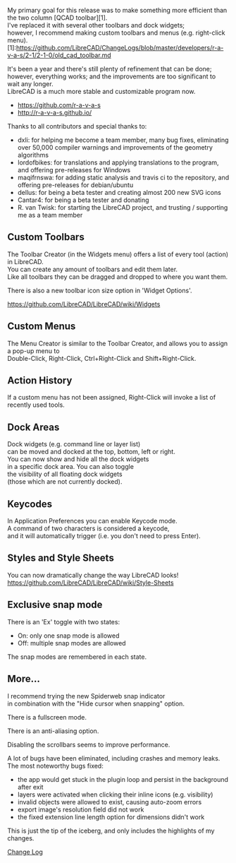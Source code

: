 My primary goal for this release was to make something more efficient than the two column [QCAD toolbar][1].  
I've replaced it with several other toolbars and dock widgets;  
however, I recommend making custom toolbars and menus (e.g. right-click menu).
[1]:https://github.com/LibreCAD/ChangeLogs/blob/master/developers/r-a-v-a-s/2-1/2-1-0/old_cad_toolbar.md

It's been a year and there's still plenty of refinement that can be done;  
however, everything works; and the improvements are too significant to wait any longer.  
LibreCAD is a much more stable and customizable program now.

- https://github.com/r-a-v-a-s
- http://r-a-v-a-s.github.io/

Thanks to all contributors and special thanks to:

- dxli: for helping me become a team member, many bug fixes, eliminating over 50,000 compiler warnings and improvements of the geometry algorithms
- lordofbikes: for translations and applying translations to the program, and offering pre-releases for Windows
- maqifrnswa: for adding static analysis and travis ci to the repository, and offering pre-releases for debian/ubuntu
- dellus: for being a beta tester and creating almost 200 new SVG icons
- Cantar4: for being a beta tester and donating 
- R. van Twisk: for starting the LibreCAD project, and trusting / supporting me as a team member

## Custom Toolbars

The Toolbar Creator (in the Widgets menu) offers a list of every tool (action) in LibreCAD.  
You can create any amount of toolbars and edit them later.  
Like all toolbars they can be dragged and dropped to where you want them.

There is also a new toolbar icon size option in 'Widget Options'.

https://github.com/LibreCAD/LibreCAD/wiki/Widgets

## Custom Menus

The Menu Creator is similar to the Toolbar Creator,
and allows you to assign a pop-up menu to  
Double-Click, Right-Click, Ctrl+Right-Click and Shift+Right-Click.

## Action History

If a custom menu has not been assigned,
Right-Click will invoke a list of recently used tools.

## Dock Areas

Dock widgets (e.g. command line or layer list)  
can be moved and docked at the top, bottom, left or right.  
You can now show and hide all the dock widgets  
in a specific dock area. You can also toggle  
the visibility of all floating dock widgets  
(those which are not currently docked).

## Keycodes

In Application Preferences you can enable Keycode mode.  
A command of two characters is considered a keycode,  
and it will automatically trigger (i.e. you don't need to press Enter).

## Styles and Style Sheets

You can now dramatically change the way LibreCAD looks!  
https://github.com/LibreCAD/LibreCAD/wiki/Style-Sheets

## Exclusive snap mode

There is an 'Ex' toggle with two states:

- On: only one snap mode is allowed
- Off: multiple snap modes are allowed

The snap modes are remembered in each state. 

## More...

I recommend trying the new Spiderweb snap indicator  
in combination with the "Hide cursor when snapping" option.

There is a fullscreen mode.

There is an anti-aliasing option.

Disabling the scrollbars seems to improve performance.

A lot of bugs have been eliminated, including crashes and memory leaks.  
The most noteworthy bugs fixed:

- the app would get stuck in the plugin loop and persist in the background after exit
- layers were activated when clicking their inline icons (e.g. visibility)
- invalid objects were allowed to exist, causing auto-zoom errors
- export image's resolution field did not work
- the fixed extension line length option for dimensions didn't work

This is just the tip of the iceberg, and only includes the highlights of my changes.

[Change Log](https://github.com/LibreCAD/ChangeLogs/blob/master/developers/r-a-v-a-s/2-1/2-1-0/2-1-0.md)
